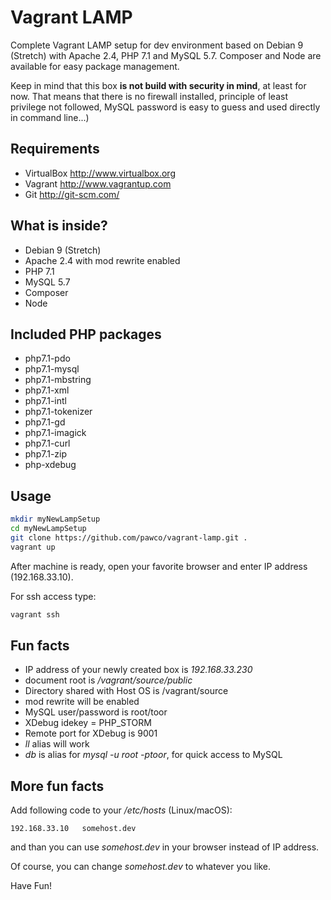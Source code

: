 # Vagrant LAMP 
Complete Vagrant LAMP setup for dev environment based on Debian 9 (Stretch) with Apache 2.4, PHP 7.1 and MySQL 5.7.
Composer and Node are available for easy package management.
 
Keep in mind that this box **is not build with security in mind**, at least for now. That means that there is no firewall installed, principle of least privilege not followed, MySQL password is easy to guess and used directly in command line...)  

## Requirements
  - VirtualBox  http://www.virtualbox.org
  - Vagrant http://www.vagrantup.com
  - Git http://git-scm.com/

## What is inside?
 * Debian 9 (Stretch)
 * Apache 2.4 with mod rewrite enabled
 * PHP 7.1
 * MySQL 5.7
 * Composer
 * Node
 
## Included PHP packages
  * php7.1-pdo 
  * php7.1-mysql 
  * php7.1-mbstring 
  * php7.1-xml
  * php7.1-intl 
  * php7.1-tokenizer 
  * php7.1-gd
  * php7.1-imagick 
  * php7.1-curl 
  * php7.1-zip
  * php-xdebug
  
## Usage
```bash
mkdir myNewLampSetup
cd myNewLampSetup
git clone https://github.com/pawco/vagrant-lamp.git .
vagrant up
```
After machine is ready, open your favorite browser and enter IP address (192.168.33.10).

For ssh access type:
```bash
vagrant ssh
```

## Fun facts
 - IP address of your newly created box is *192.168.33.230*
 - document root is */vagrant/source/public* 
 - Directory shared with Host OS is /vagrant/source
 - mod rewrite will be enabled
 - MySQL user/password is root/toor
 - XDebug idekey = PHP_STORM
 - Remote port for XDebug is 9001
 - *ll* alias will work
 - *db* is alias for *mysql -u root -ptoor*, for quick access to MySQL 
 
## More fun facts
Add following code to your */etc/hosts* (Linux/macOS):
```
192.168.33.10   somehost.dev
```
and than you can use *somehost.dev* in your browser instead of IP address.

Of course, you can change *somehost.dev* to whatever you like.
 
Have Fun!
